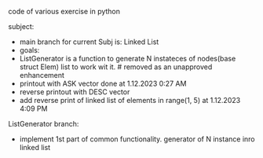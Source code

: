 code of various exercise in python


subject: 
 - main branch for current Subj is: Linked List
 - goals:
  - ListGenerator is a function to generate N instateces of nodes(base struct Elem) list to work wit it.  # removed as an unapproved enhancement
  - printout  with ASK vector done at 1.12.2023 0:27 AM
  - reverse printout  with DESC vector
  - add reverse print of linked list of elements in range(1, 5) at 1.12.2023 4:09 PM

ListGenerator branch:
 - implement 1st part of common functionality. generator of N instance inro linked list

